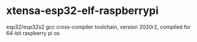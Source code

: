 # xtensa-esp32-elf-raspberrypi
esp32/esp32s2 gcc cross-compiler toolchain, version 2020r2, compiled for 64-bit raspberry pi os
